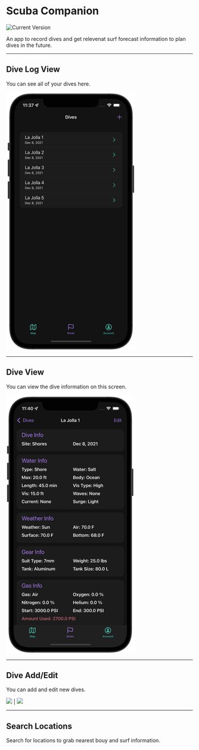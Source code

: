 Scuba Companion
============
![Current Version](https://img.shields.io/badge/version-1.0.0-green.svg)

An app to record dives and get relevenat surf forecast information to plan dives in the future.

---
## Dive Log View

You can see all of your dives here.

![Dive Log Preview](/ReadMeFiles/DiveLogView.png)

---
## Dive View

You can view the dive information on this screen.

![Dive Preview](/ReadMeFiles/DiveView.png)

---
## Dive Add/Edit

You can add and edit new dives.

<img src="/ReadMeFiles/newDive.gif" width="348"/> | <img src="/ReadMeFiles/EditDive.gif" width="348"/>

---
## Search Locations

Search for locations to grab nearest bouy and surf information.
